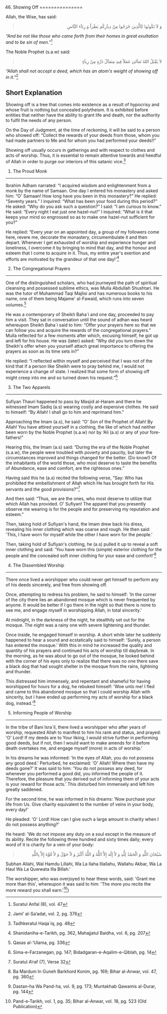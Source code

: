 46. Showing Off
===============

Allah, the Wise, has said:

<blockquote dir="rtl">
  <p>
وَ لاَ تَکُونُوا کَالَّذِينَ خَرَجُوا مِنْ دِياَرِکُم بَطَراً وَ
رِئاَءَ النَّاسِ
  </p>
</blockquote>

*“And be not like those who came forth from their homes in great
exultation and to be sin of men.”*[^1]

The Noble Prophet (s.a.w) said:

<blockquote dir="rtl">
  <p>
لاَ يَقْبَلُ اللهُ تَعاَلىَ عَمَلاً فِيهِ مِثقاَلُ ذَرَّةٍ مِنْ
رِياَءٍ
  </p>
</blockquote>

*“Allah shall not accept a deed, which has an atom's weight of showing
off in it.”*[^2]

Short Explanation
-----------------

Showing off is a tree that comes into existence as a result of hypocrisy
and whose fruit is nothing but concealed polytheism. It is exhibited
before entities that neither have the ability to grant life and death,
nor the authority to fulfil the needs of any person.

On the Day of Judgment, at the time of reckoning, it will be said to a
person who showed off: “Collect the rewards of your deeds from those,
whom you had made partners to Me and for whom you had performed your
deeds!!”

Showing off usually occurs in gatherings and with respect to clothes and
acts of worship. Thus, it is essential to remain attentive towards and
heedful of Allah in order to purge our interiors of this satanic
vice.[^3]

1) The Proud Monk
-----------------

Ibrahim Adham narrated: “I acquired wisdom and enlightenment from a monk
by the name of Samaan. One day I entered his monastery and asked him:
“O' Samaan! How long have you been in this monastery?” He replied:
“Seventy years.” I inquired: “What has been your food during this
period?” He asked: “Why do you ask such a question?” I said: “I am
curious to know.” He said: “Every night I eat just one hazel-nut!” I
inquired: “What is it that keeps your mind so engrossed so as to make
one hazel-nut sufficient for you?”

He replied: “Every year on an appointed day, a group of my followers
come here, revere me, decorate the monastery, circumembulate it and then
depart. Whenever I get exhausted of worship and experience hunger and
loneliness, I overcome it by bringing to mind that day, and the honour
and esteem that I come to acquire in it. Thus, my entire year's exertion
and efforts are motivated by the grandeur of that one day!'[^4]

2) The Congregational Prayers
-----------------------------

One of the distinguished scholars, who had journeyed the path of
spiritual cleansing and possessed sublime ethics, was Mulla Abdullah
Shushtari. He was the tutor of Muhammad Taqi Majlisi and has numerous
books to his name, one of them being Majame' al-Fawaid, which runs into
seven volumes.[^5]

He was a contemporary of Sheikh Baha\`i and one day, proceeded to pay
him a visit. They sat in conversation until the sound of adhan was heard
whereupon Sheikh Baha\`i said to him: “Offer your prayers here so that
we can follow you and acquire the rewards of the congregational
prayers.”  
 Mulla reflected for a few moments after which, excusing himself, he got
up and left for his house. He was (later) asked: “Why did you turn down
the Sheikh's offer when you yourself attach great importance to offering
the prayers as soon as its time sets in?”

He replied: “I reflected within myself and perceived that I was not of
the kind that if a person like Sheikh were to pray behind me, I would
not experience a change of state. I realized that some form of showing
off might creep into me and so turned down his request.”[^6]

3) The Two Apparels
-------------------

Sufiyan Thauri happened to pass by Masjid al-Haram and there he
witnessed Imam Sadiq (a.s) wearing costly and expensive clothes. He said
to himself: “By Allah! I shall go to him and reprimand him.”

Approaching the Imam (a.s), he said: “O' Son of the Prophet of Allah! By
Allah! You have attired yourself in a clothing, the like of which had
neither been worn by the Noble Prophet (s.a.w) nor by ‘Ali (a.s) or any
of your fore-fathers!”

Hearing this, the Imam (a.s) said: “During the era of the Noble Prophet
(s.a.w), the people were troubled with poverty and paucity, but later
the circumstances improved and things changed for the better. (Do know!)
Of the inhabitants of the world those, who most deserve to taste the
benefits of Abundance, ease and comfort, are the righteous ones.”

Having said this he (a.s) recited the following verse, “Say: Who has
prohibited the embellishment of Allah which He has brought forth for His
servants and the good provisions?”[^7]

And then said: “Thus, we are the ones, who most deserve to utilize that
which Allah has provided. O' Sufiyan! The apparel that you presently
observe me wearing is for the people and for preserving my reputation
and esteem.”

Then, taking hold of Sufiyan's hand, the Imam drew back his dress,
revealing his inner clothing which was coarse and rough. He then said:
'This, I have worn for myself while the other I have worn for the
people.'

Then, taking hold of Sufiyan's clothing, he (a.s) pulled it up to reveal
a soft inner clothing and said: 'You have worn this (simple) exterior
clothing for the people and the concealed soft inner clothing for your
ease and comfort!'[^8]

4) The Dissembled Worship
-------------------------

There once lived a worshipper who could never get himself to perform any
of his deeds sincerely, and free from showing off.

Once, attempting to redress his problem, he said to himself: 'In the
corner of the city there lies an abandoned mosque which is never
frequented by anyone. It would be better if I go there in the night so
that there is none to see me, and engage myself in worshipping Allah, in
total sincerity.'

At midnight, in the darkness of the night, he stealthily set out for the
mosque. The night was a rainy one with severe lightening and thunder.

Once inside, he engaged himself in worship. A short while later he
suddenly happened to hear a sound and ecstatically said to himself:
'Surely, a person has entered the mosque.' With this in mind he
increased the quality and quantity of his prayers and continued his acts
of worship till daybreak. In the morning, as he was about to go out of
the mosque, he looked behind with the corner of his eyes only to realize
that there was no one there save a black dog that had sought shelter in
the mosque from the rains, lightning and thunder.

This distressed him immensely, and repentant and shameful for having
worshipped for hours for a dog, he rebuked himself: 'Woe unto me! I fled
and came to this abandoned mosque so that I could worship Allah with
sincerity, but I have ended up performing my acts of worship for a black
dog, instead.'[^9]

5) Informing People of Worship
------------------------------

In the tribe of Bani Isra\`il, there lived a worshipper who after years
of worship, requested Allah to manifest to him his rank and status, and
prayed: 'O' Lord! If my deeds are to Your liking, I would strive further
in performing good deeds, but if not, then I would want to make amends
for it before death overtakes me, and engage myself (more) in acts of
worship.'

In his dreams he was informed: 'In the eyes of Allah, you do not possess
any good deed.' Perturbed, he exclaimed: 'O' Allah! Where then have my
deeds gone?' It was said to him: 'You do not possess any deed, for
whenever you performed a good did, you informed the people of it.
Therefore, the pleasure that you derived out of informing them of your
acts is your reward for those acts.' This disturbed him immensely and
left him greatly saddened.

For the second time, he was informed in his dreams: 'Now purchase your
life from Us. Give charity equivalent to the number of veins in your
body, every day!'

He pleaded: 'O' Lord! How can I give such a large amount in charity when
I do not possess anything?'

He heard: 'We do not impose any duty on a soul except in the measure of
its ability. Recite the following three hundred and sixty times daily;
every word of it is charity for a vein of your body:

<blockquote dir="rtl">
  <p>
سُبْحَانَ اللٌّهِ وَ الْحَمْدُ لِلٌّهِ وَ لاٌ إِلٌهَ إِلاَّ اللٌّهُ وَ
اللٌّهُ أَكْبَرُ وَ لاٌ حَوْلَ وَ لاٌ قُوَّةَ إِلاَّ بِاللٌّهِ
  </p>
</blockquote>

Subhan Allahi, Wal Hamdu Lillahi, Wa La Ilaha Illallahu, Wallahu Akbar,
Wa La Haul Wa La Quwwata Illa Billah.'

The worshipper, who was overjoyed to hear these words, said: 'Grant me
more than this', whereupon it was said to him: 'The more you recite the
more reward you shall earn.'[^10])

[^1]: Suratul Anfal (8), vol. 47

[^2]: Jami’ al-Sa’adat, vol. 2, pg. 376

[^3]: Tadhkeratul Haqa\`iq, pg. 48

[^4]: Shanidaniha-e-Tarikh, pg. 362, Mahajjatul Baidha, vol. 6, pg. 207

[^5]: Qasas al-’Ulama, pg. 336

[^6]: Sima-e-Farzanegan, pg. 147; Bidadgaran-e-Aqalim-e-Qiblah, pg. 14

[^7]: Suratul A’raf (7), Verse 32

[^8]: Ba Mardum In Guneh Barkhord Konim, pg. 169; Bihar al-Anwar, vol.
47, pg. 360

[^9]: Dastan-ha Wa Pand-ha, vol. 9, pg. 173; Muntakhab Qawamis al-Durar,
pg. 144

[^10]: Pand-e-Tarikh, vol. 1, pg. 35; Bihar al-Anwar, vol. 18, pg. 523
(Old Publication)


